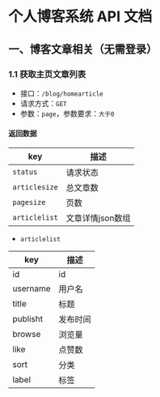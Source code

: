 # 个人博客系统 API 文档

## 一、博客文章相关（无需登录）

### 1.1 获取主页文章列表

- 接口：`/blog/homearticle`
- 请求方式：`GET`
- 参数：`page`，参数要求：`大于0`

#### 返回数据

| key           | 描述             |
| ------------- | ---------------- |
| `status`      | 请求状态         |
| `articlesize` | 总文章数         |
| `pagesize`    | 页数             |
| `articlelist` | 文章详情json数组 |

- `articlelist`

| key  | 描述 |
| ---- | ---- |
| id |id|
|username|用户名|
|title|标题|
|publisht|发布时间|
|browse|浏览量|
|like|点赞数|
|sort|分类|
|label|标签|


